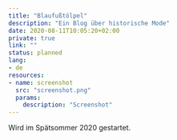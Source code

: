```yaml
---
title: "Blaufußtölpel"
description: "Ein Blog über historische Mode"
date: 2020-08-11T10:05:20+02:00
private: true
link: ""
status: planned
lang:
- de
resources:
- name: screenshot
  src: "screenshot.png"
  params:
    description: "Screenshot"
---
```

Wird im Spätsommer 2020 gestartet.
